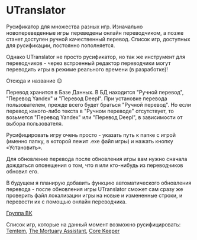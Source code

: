 # UTranslator
Русификатор для множества разных игр. Изначально новопереведенные игры переведены онлайн переводчиком, а позже станет доступен ручной качественный перевод. Список игр, доступных для русификации, постоянно пополняется.

Однако UTranslator не просто русификатор, но так же инструмент для переводчиков - через встроенный редактор переводчики могут переводить игры в режиме реального времени (в разработке)!

Отсюда и название 😉

Перевод хранится в Базе Данных. В БД находится "Ручной перевод", "Перевод Yandex" и "Перевод Deepl".
При установке перевода пользователем, прежде всего будет браться "Ручной перевод". Но если перевод какого-либо текста в "Ручном переводе" отсутствует, то возьмется "Перевод Yandex" или "Перевод Deepl", в зависимости от выбора пользователя.

Русифицировать игру очень просто - указать путь к папке с игрой (именно папку, в которой лежит .exe файл игры) и нажать кнопку «Установить».

Для обновление перевода после обновления игры вам нужно сначала дождаться оповещения о том, что я или кто-нибудь из переводчиков обновил его.

В будущем я планирую добавить функцию автоматического обновления перевода - после обновления игры UTranslator сможет сам сразу же проверить файл локализации игры на новые и измененные строки, и перевести их с помощью онлайн переводчика.

[Группа ВК](https://vk.com/utranslator)

Список игр, которые на данный момент возможно русифицировать:
[Temtem](https://steamcommunity.com/sharedfiles/filedetails/?id=2365045065), [The Mortuary Assistant](https://steamcommunity.com/sharedfiles/filedetails/?id=2846351927), [Core Keeper](https://steamcommunity.com/sharedfiles/filedetails/?id=2801195857)
